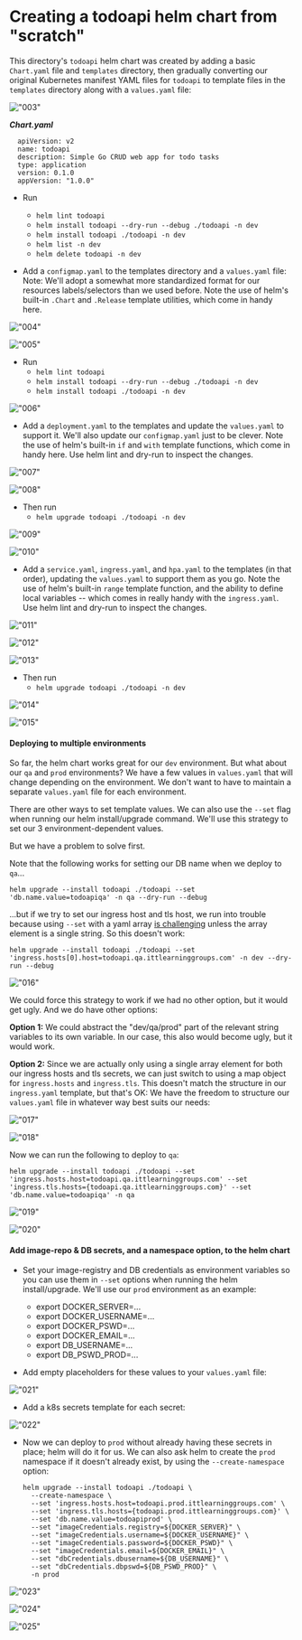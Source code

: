 # Creating a todoapi helm chart from "scratch"

This directory's `todoapi` helm chart was created by adding a basic `Chart.yaml` file and `templates` directory, then gradually converting our original Kubernetes manifest YAML files for `todoapi` to template files in the `templates` directory along with a `values.yaml` file:

!["003"](img/003.png "003")

***Chart.yaml***

      apiVersion: v2
      name: todoapi
      description: Simple Go CRUD web app for todo tasks
      type: application
      version: 0.1.0
      appVersion: "1.0.0"

* Run
    * `helm lint todoapi`
    * `helm install todoapi --dry-run --debug ./todoapi -n dev`
    * `helm install todoapi ./todoapi -n dev`
    * `helm list -n dev`
    * `helm delete todoapi -n dev`

* Add a `configmap.yaml` to the templates directory and a `values.yaml` file:
  Note: We'll adopt a somewhat more standardized format for our resources labels/selectors than we used before.
  Note the use of helm's built-in `.Chart` and `.Release` template utilities, which come in handy here.

!["004"](img/004.png "004")

!["005"](img/005.png "005")

* Run
    * `helm lint todoapi`
    * `helm install todoapi --dry-run --debug ./todoapi -n dev`
    * `helm install todoapi ./todoapi -n dev`

!["006"](img/006.png "006")

* Add a `deployment.yaml` to the templates and update the `values.yaml` to support it. We'll also update our `configmap.yaml` just to be clever.
  Note the use of helm's built-in `if` and `with` template functions, which come in handy here.
  Use helm lint and dry-run to inspect the changes.

!["007"](img/007.png "007")

!["008"](img/008.png "008")

* Then run
    * `helm upgrade todoapi ./todoapi -n dev`

!["009"](img/009.png "009")

!["010"](img/010.png "010")

* Add a `service.yaml`, `ingress.yaml`, and `hpa.yaml` to the templates (in that order), updating the `values.yaml` to support them as you go.
  Note the use of helm's built-in `range` template function, and the ability to define local variables -- which comes in really handy with the `ingress.yaml`.
  Use helm lint and dry-run to inspect the changes.

!["011"](img/011.png "011")

!["012"](img/012.png "012")

!["013"](img/013.png "013")

* Then run
    * `helm upgrade todoapi ./todoapi -n dev`

!["014"](img/014.png "014")

!["015"](img/015.png "015")

#### Deploying to multiple environments

So far, the helm chart works great for our `dev` environment. But what about our `qa` and `prod` environments?
We have a few values in `values.yaml` that will change depending on the environment. We don't want to have to maintain a separate `values.yaml` file for each environment.

There are other ways to set template values. We can also use the `--set` flag when running our helm install/upgrade command.
We'll use this strategy to set our 3 environment-dependent values.

But we have a problem to solve first.

Note that the following works for setting our DB name when we deploy to `qa`...

    helm upgrade --install todoapi ./todoapi --set 'db.name.value=todoapiqa' -n qa --dry-run --debug

...but if we try to set our ingress host and tls host, we run into trouble because using `--set` with a yaml array [is challenging](https://itnext.io/helm-chart-install-advanced-usage-of-the-set-argument-3e214b69c87a) unless the array element is a single string.
So this doesn't work:

    helm upgrade --install todoapi ./todoapi --set 'ingress.hosts[0].host=todoapi.qa.ittlearninggroups.com' -n dev --dry-run --debug

!["016"](img/016.png "016")

We could force this strategy to work if we had no other option, but it would get ugly. And we do have other options:

**Option 1:** We could abstract the "dev/qa/prod" part of the relevant string variables to its own variable. In our case, this also would become ugly, but it would work.

**Option 2:** Since we are actually only using a single array element for both our ingress hosts and tls secrets, we can just switch to using a map object for `ingress.hosts` and `ingress.tls`. This doesn't match the structure in our `ingress.yaml` template, but that's OK: We have the freedom to structure our `values.yaml` file in whatever way best suits our needs:

!["017"](img/017.png "017")

!["018"](img/018.png "018")

Now we can run the following to deploy to `qa`:

    helm upgrade --install todoapi ./todoapi --set 'ingress.hosts.host=todoapi.qa.ittlearninggroups.com' --set 'ingress.tls.hosts={todoapi.qa.ittlearninggroups.com}' --set 'db.name.value=todoapiqa' -n qa

!["019"](img/019.png "019")

!["020"](img/020.png "020")

#### Add image-repo & DB secrets, and a namespace option, to the helm chart

* Set your image-registry and DB credentials as environment variables so you can use them in `--set` options when running the helm install/upgrade. We'll use our `prod` environment as an example:
    * export DOCKER_SERVER=...
    * export DOCKER_USERNAME=...
    * export DOCKER_PSWD=...
    * export DOCKER_EMAIL=...
    * export DB_USERNAME=...
    * export DB_PSWD_PROD=...

* Add empty placeholders for these values to your `values.yaml` file:

!["021"](img/021.png "021")

* Add a k8s secrets template for each secret:

!["022"](img/022.png "022")

* Now we can deploy to `prod` without already having these secrets in place; helm will do it for us.
  We can also ask helm to create the `prod` namespace if it doesn't already exist, by using the `--create-namespace` option:

      helm upgrade --install todoapi ./todoapi \
        --create-namespace \
        --set 'ingress.hosts.host=todoapi.prod.ittlearninggroups.com' \
        --set 'ingress.tls.hosts={todoapi.prod.ittlearninggroups.com}' \
        --set 'db.name.value=todoapiprod' \
        --set "imageCredentials.registry=${DOCKER_SERVER}" \
        --set "imageCredentials.username=${DOCKER_USERNAME}" \
        --set "imageCredentials.password=${DOCKER_PSWD}" \
        --set "imageCredentials.email=${DOCKER_EMAIL}" \
        --set "dbCredentials.dbusername=${DB_USERNAME}" \
        --set "dbCredentials.dbpswd=${DB_PSWD_PROD}" \
        -n prod

!["023"](img/023.png "023")

!["024"](img/024.png "024")

!["025"](img/025.png "025")
